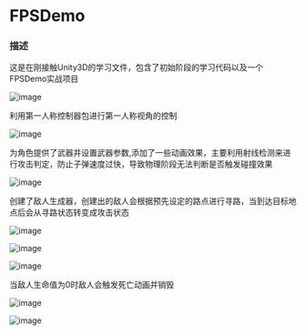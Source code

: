 # FPSDemo
 
### 描述
这是在刚接触Unity3D的学习文件，包含了初始阶段的学习代码以及一个FPSDemo实战项目

![image](https://github.com/ZhaoQCl/FPSDemo/tree/main/Image/Start1.png)

利用第一人称控制器包进行第一人称视角的控制

![image](https://github.com/ZhaoQCl/FPSDemo/tree/main/Image/Start2.png)

为角色提供了武器并设置武器参数,添加了一些动画效果，主要利用射线检测来进行攻击判定，防止子弹速度过快，导致物理阶段无法判断是否触发碰撞效果

![image](https://github.com/ZhaoQCl/FPSDemo/tree/main/Image/ReBullet.png)

创建了敌人生成器，创建出的敌人会根据预先设定的路点进行寻路，当到达目标地点后会从寻路状态转变成攻击状态

![image](https://github.com/ZhaoQCl/FPSDemo/tree/main/Image/Enemy1.png)

![image](https://github.com/ZhaoQCl/FPSDemo/tree/main/Image/EnemyMove.png)

![image](https://github.com/ZhaoQCl/FPSDemo/tree/main/Image/Enemy2.png)

当敌人生命值为0时敌人会触发死亡动画并销毁

![image](https://github.com/ZhaoQCl/FPSDemo/tree/main/Image/EnemyDeath1.png)

![image](https://github.com/ZhaoQCl/FPSDemo/tree/main/Image/EnemyDeath2.png)